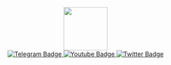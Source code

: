 <div id="header" align="center">
  <img src="https://i.pinimg.com/1200x/85/3c/de/853cde4c2b613a6e45b38508c8f2f1e0.jpg" width="100"/>
</div>
<div id="badges" align="center">
  <a href="https://t.me/crvxiesd">
    <img src="https://img.shields.io/badge/Telegram-blue?style=for-the-badge&logo=telegram&logoColor=white" alt="Telegram Badge"/>
  </a>
  <a href="https://discordapp.com/users/799139246928560139">
    <img src="https://img.shields.io/badge/Discord-5865F2?style=for-the-badge&logo=discord&logoColor=white" alt="Youtube Badge"/>
  </a>
  <a href="https://vk.com/cxzivxized">
    <img src="https://img.shields.io/badge/VK-4C75A3?style=for-the-badge&logo=vk&logoColor=white" alt="Twitter Badge"/>
  </a>
</div>
